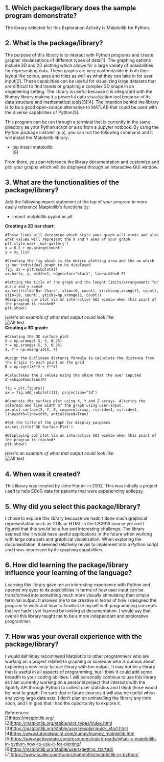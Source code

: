 ## 1. Which package/library does the sample program demonstrate?

The library selected for this Exploration Activity is Matplotlib for Python.

## 2. What is the package/library?

The purpose of this library is to interact with Python programs and create graphic visulaizations of different types of data[1]. The graphing options include 3D and 2D plotting which allows for a large variety of possibilities for representing data. These graphs are very customizable in both their layout like colour, axes and titles as well as what they can take in for user input[2]. These capabilties can be useful for visualizing large datasets that are difficult to find trends or graphing a complex 3D shape in an engineering setting. The library is useful because it is integrated with the Numpy library making it a powerful data visualization tool because of its data structure and mathematical tools[3][4]. The intention behind the library is to be a good open-source alternative to MATLAB that could be used with the diverse capabilities of Python[5].

This program can be run through a terminal that is currently in the same directory as your Python script or also from a Jupyter notbook. By using the Python package installer (pip), you can run the following command and it will install the Matplotlib library:

 - pip install matplotlib  
[6]

From there, you can reference the library documentation and customize and plot your graphs which will be displayed through an interactive GUI window.

## 3. What are the functionalities of the package/library?

Add the following import statement at the top of your program to more easily reference Matplotlib's functionality:
 - import matplotlib.pyplot as plt

__Creating a 2D bar chart:__  

    #These lines will determine which style your graph will mimic and also what values will represent the X and Y axes of your graph    
    plt.style.use('_mpl-gallery')  
    x = 0.5 + np.arange(count)  
    y = my_list  
  
    #Creating the fig which is the entire plotting area and the ax which is our individual graph to be displayed  
    fig, ax = plt.subplots()
    ax.bar(x, y, width=1, edgecolor="black", linewidth=0.7)  

    #Setting the title of the graph and the lenght limits/arrangements for our x and y axes#  
    ax.set(title='Bar Chart', xlim=(0, count), xticks=np.arange(1, count), ylim=(0, count), yticks=np.arange(1, count))  
    #Displaying our plot via an interactive GUI window when this point of the program is reached*  
    plt.show()
*Here's an example of what that output could look like:*  
![Alt text](image-2.png)     
__Creating a 3D graph:__  
    
    #Creating the 3D surface plot
    X = np.arange(-5, 5, 0.25)
    Y = np.arange(-5, 5, 0.25)
    X, Y = np.meshgrid(X, Y)
    
    #Usign the Euclidean distance formula to caluclate the distance from the origin to each point on the grid
    R = np.sqrt(X**2 + Y**2)

    #Caluclates the Z values using the shape that the user inputed
    Z =shapeFunction(R)

    fig = plt.figure()
    ax = fig.add_subplot(111, projection="3d")

    #Generate the surface plot using X, Y and Z arrays. Altering the colormap and line width of the graph using user-input.  
    ax.plot_surface(X, Y, Z, cmap=colormap, rstride=1, cstride=1, linewidth=linewidth, antialiased=True)
    
    #Set the title of the graph for display purposes
    ax.set_title('3D Surface Plot')

    #Displaying our plot via an interactive GUI window when this point of the program is reached*  
    plt.show()

*Here's an example of what that output could look like:*  
![Alt text](image-3.png)
  
## 4. When was it created?   
This library was created by John Hunter in 2002. This was initially a project used to help ECoG data for patients that were experiencing epilepsy. 

## 5. Why did you select this package/library?
I chose to explore this library because we hadn't done much graphical representation such as GUIs or HTML in the CS2613 course yet and I figured that this would be a fun and interesting challenge. The library seemed like it would have useful applications in the future when working with large data sets and graphical visualization. When exploring the documentation, it seemed relatively reivial to implement into a Python script and I was impressed by its graphing capabilities.

## 6. How did learning the package/library influence your learning of the language?
Learning this library gave me an interesting experience with Python and opened my eyes to its possibilities in terms of how user input can be transformed into something much more visually stimulating than simple terminal output. It allowed me to be creative in terms of how I designed the program to work and how to familiarize myself with programming concepts that we hadn't yet learned by looking at documentation. I would say that overall this library taught me to be a more independant and explorative programmer.

## 7. How was your overall experience with the package/library? 
I would definitley recommend Matplotlib to other programmers who are working on a project related to graphing or someone who is curious about exploring a new easy-to-use library with fun output. It may not be a library that is useful in all aspects of programming, but I think it could add some breadth to your coding abilities. I will personally continue to use this library as I am currently working on a personal project that interacts with the Spotify API through Python to collect user statistics and I think those would be neat to graph. I'm sure that in future courses it will also be useful when analyzing large data sets. I don't plan on uninstalling the library any time soon, and I'm glad that I had the opportunity to explore it.

References:  
[1]https://matplotlib.org/  
[2]https://matplotlib.org/stable/plot_types/index.html  
[3]https://matplotlib.org/stable/users/explainquick_start.html  
[4]https://www.tutorialspoint.com/numpy/numpy_matplotlib.htm  
[5]https://www.activestate.com/resources/quick-reads/what-is-matplotlib-in-python-how-to-use-it-for-plotting/  
[6]https://matplotlib.org/stable/users/getting_started/   
[7]https://www.scaler.com/topics/matplotlib/matplotlib-in-python/
